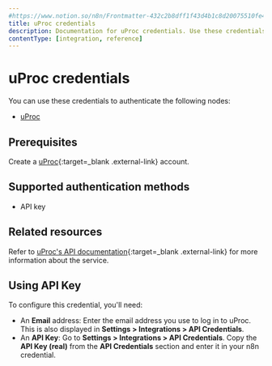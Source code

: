 ```yaml
---
#https://www.notion.so/n8n/Frontmatter-432c2b8dff1f43d4b1c8d20075510fe4
title: uProc credentials
description: Documentation for uProc credentials. Use these credentials to authenticate uProc in n8n, a workflow automation platform.
contentType: [integration, reference]
---
```


# uProc credentials

You can use these credentials to authenticate the following nodes:

- [uProc](/integrations/builtin/app-nodes/n8n-nodes-base.uproc/)

## Prerequisites

Create a [uProc](https://uproc.io){:target=_blank .external-link} account.

## Supported authentication methods

- API key

## Related resources

Refer to [uProc's API documentation](https://docs.uproc.io/api/){:target=_blank .external-link} for more information about the service.

## Using API Key

To configure this credential, you'll need:

- An **Email** address: Enter the email address you use to log in to uProc. This is also displayed in **Settings > Integrations > API Credentials**.
- An **API Key**: Go to **Settings > Integrations > API Credentials**. Copy the **API Key (real)** from the **API Credentials** section and enter it in your n8n credential.


